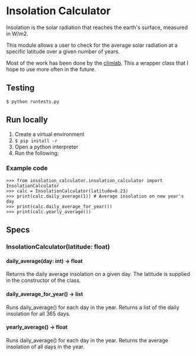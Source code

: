 # Insolation Calculator

Insolation is the solar radiation that reaches the earth's surface, measured in W/m2.

This module allows a user to check for the average solar radiation at a specific latitude over a given number of years.

Most of the work has been done by the [climlab](https://climlab.readthedocs.io/en/latest/). This a wrapper class that I hope to use more often in the future.

## Testing

`$ python runtests.py`

## Run locally

1. Create a virtual environment
1. `$ pip install -r`
1. Open a python interpreter
1. Run the following:

### Example code

```
>>> from insolation_calculator.insolation_calculator import InsolationCalculator
>>> calc = InsolationCalculator(latitude=6.23)
>>> print(calc.daily_average(1)) # Average insolation on new year's day
>>> print(calc.daily_average_for_year())
>>> print(calc.yearly_average())
```

## Specs

### InsolationCalculator(latitude: float)

#### daily_average(day: int) -> float

Returns the daily average insolation on a given day. The latitude is supplied in the constructor of the class.

#### daily_average_for_year() -> list

Runs daily_average() for each day in the year. Returns a list of the daily insolation for all 365 days.

#### yearly_average() -> float

Runs daily_average() for each day in the year. Returns the average insolation of all days in the year.
